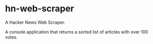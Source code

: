 # hn-web-scraper

A Hacker News Web Scraper. 

A console application that returns a sorted list of articles with over 100 votes. 

